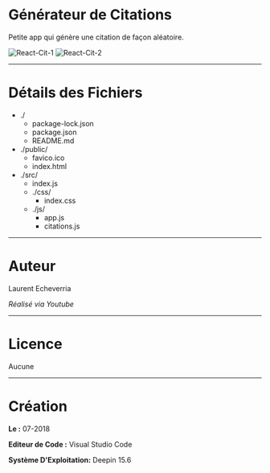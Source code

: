 # Générateur de Citations

Petite app qui génère une citation de façon aléatoire.

![React-Cit-1](https://preview.ibb.co/j8St98/Deepin_Capture_cran_20180714163841.png)
![React-Cit-2](https://preview.ibb.co/cosh2T/Deepin_Capture_cran_20180714163935.png)

---

# Détails des Fichiers

* ./
    * package-lock.json
    * package.json
    * README.md
* ./public/
    * favico.ico
    * index.html
* ./src/
    * index.js
    * ./css/
        * index.css
    * ./js/
        * app.js
        * citations.js  

---

# Auteur

Laurent Echeverria

_Réalisé via Youtube_

---

# Licence

Aucune

---

# Création

**Le :** 07-2018

**Editeur de Code :** Visual Studio Code

**Système D'Exploitation:** Deepin 15.6
